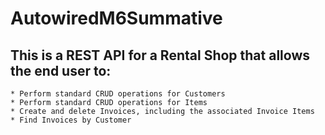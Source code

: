 # AutowiredM6Summative
## This is a REST API for a Rental Shop that allows the end user to:
    * Perform standard CRUD operations for Customers
    * Perform standard CRUD operations for Items
    * Create and delete Invoices, including the associated Invoice Items
    * Find Invoices by Customer
